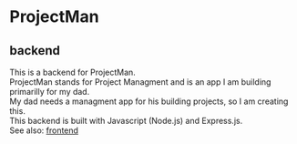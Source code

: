 # ProjectMan
## backend
This is a backend for ProjectMan.\
ProjectMan stands for Project Managment and is an app I am building primarilly for my dad.\
My dad needs a managment app for his building projects, so I am creating this.\
This backend is built with Javascript (Node.js) and Express.js.\
See also: [frontend](https://github.com/stepanzak/projectman-frontend)